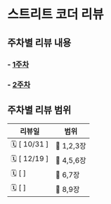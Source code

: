 # 스트리트 코더 리뷰

## 주차별 리뷰 내용

### - [1주차](week1/summary.md)

### - [2주차](summary-1.md)

## 주차별 리뷰 범위

| 리뷰일           | 범위        |
| ------------- | --------- |
| 🗓 \[ 10/31 ] | 📘 1,2,3장 |
| 🗓 \[ 12/19 ] | 📘 4,5,6장 |
| 🗓 \[ ]       | 📘 6,7장   |
| 🗓 \[ ]       | 📘 8,9장   |
